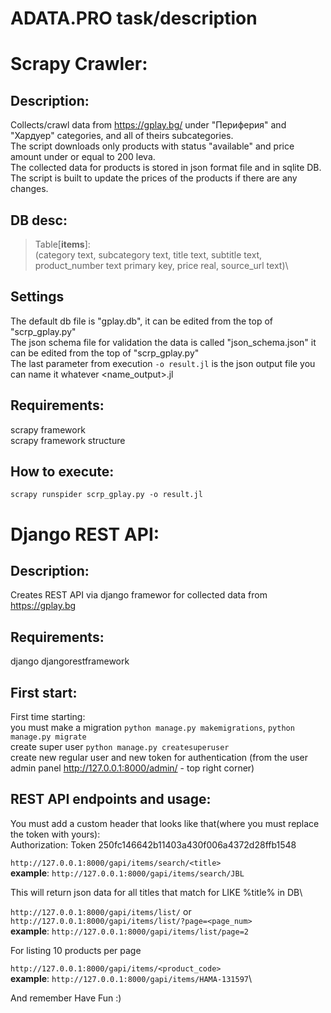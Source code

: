 # ADATA.PRO task/description

# Scrapy Crawler:
## Description:
  
Collects/crawl data from https://gplay.bg/ under "Периферия" and "Хардуер" categories, and all of theirs subcategories.\
The script downloads only products with status "available" and price amount under or equal to 200 leva.\
The collected data for products is stored in json format file and in sqlite DB. The script is built to update the prices of the products if there are any changes.

## DB desc:
>Table[__items__]:\
>(category text, subcategory text, title text, subtitle text, product_number text primary key, price real, source_url text)\

## Settings
The default db file is "gplay.db", it can be edited from the top of "scrp_gplay.py"\
The json schema file for validation the data is called "json_schema.json" it can be edited from the top of "scrp_gplay.py"\
The last parameter from execution `-o result.jl` is the json output file you can name it whatever \<name_output>.jl

## Requirements:
scrapy framework\
scrapy framework structure
## How to execute:
```
scrapy runspider scrp_gplay.py -o result.jl
```

# Django REST API:
## Description:
Creates REST API via django framewor for collected data from https://gplay.bg 

## Requirements:
django
djangorestframework

## First start:

First time starting:\
you must make a migration `python manage.py makemigrations`, `python manage.py migrate`\
create super user `python manage.py createsuperuser`\
create new regular user and new token for authentication (from the user admin panel http://127.0.0.1:8000/admin/ - top right corner)


## REST API endpoints and usage:
You must add a custom header that looks like that(where you must replace the token with yours):\
Authorization:  Token 250fc146642b11403a430f006a4372d28ffb1548

`http://127.0.0.1:8000/gapi/items/search/<title>`\
__example__: `http://127.0.0.1:8000/gapi/items/search/JBL`

This will return json data for all titles that match for LIKE %title% in DB\

`http://127.0.0.1:8000/gapi/items/list/` or `http://127.0.0.1:8000/gapi/items/list/?page=<page_num>`\
__example__: `http://127.0.0.1:8000/gapi/items/list/page=2`

For listing 10 products per page

`http://127.0.0.1:8000/gapi/items/<product_code>`\
__example__: `http://127.0.0.1:8000/gapi/items/HAMA-131597`\

And remember Have Fun :)
